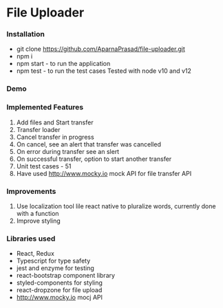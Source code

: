 # File Uploader

### Installation
* git clone https://github.com/AparnaPrasad/file-uploader.git
* npm i 
* npm start - to run the application
* npm test - to run the test cases
Tested with node v10 and v12

### Demo

### Implemented Features

1. Add files and Start transfer
2. Transfer loader
3. Cancel transfer in progress
4. On cancel, see an alert that transfer was cancelled
5. On error during transfer see an slert 
6. On successful transfer, option to start another transfer
7. Unit test cases - 51
8. Have used http://www.mocky.io mock API for file transfer API

### Improvements 
1. Use localization tool lile react native to pluralize words, currently done with a function
2. Improve styling

### Libraries used
- React, Redux
- Typescript for type safety
- jest and enzyme for testing
- react-bootstrap component library
- styled-components for styling
- react-dropzone for file upload
- http://www.mocky.io mocj API


